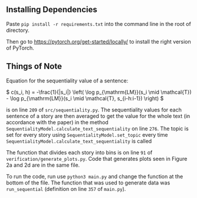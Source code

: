 ## Installing Dependencies
Paste `pip install -r requirements.txt` into the command line in the root of directory.

Then go to https://pytorch.org/get-started/locally/ to install the right version of PyTorch.



## Things of Note

Equation for the sequentiality value of a sentence: 

$ c(s_i, h) = -\frac{1}{|s_i|} \left( \log p_{\mathrm{LM}}(s_i \mid \mathcal{T}) - \log p_{\mathrm{LM}}(s_i \mid \mathcal{T}, s_{i-h:i-1}) \right) $

is on line `209` of `src/sequentiality.py`. The sequentiality values for each sentence of a story are then averaged to get the value for the whole text (in accordance with the paper) in the method `SequentialityModel.calculate_text_sequentiality` on line `276`. The topic is set for every story using `SequentialityModel.set_topic` every time `SequentialityModel.calculate_text_sequentiality` is called

The function that divides each story into bins is on line `91` of `verification/generate_plots.py`. Code that generates plots seen in Figure 2a and 2d are in the same file.


To run the code, run use `python3 main.py` and change the function at the bottom of the file. The function that was used to generate data was `run_sequential` (definition on line `357` of `main.py`). 


